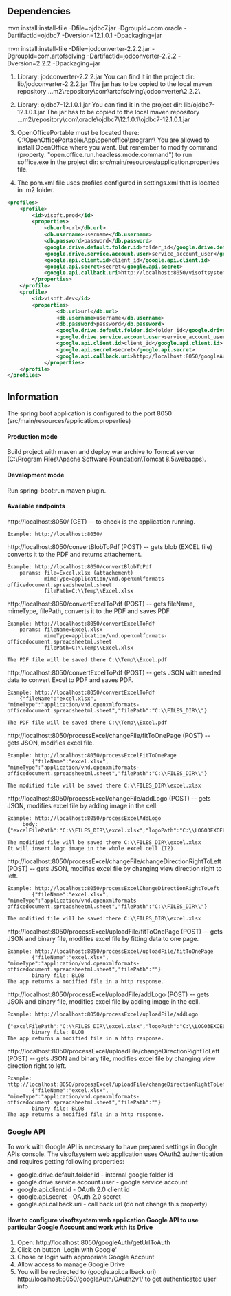 ## Dependencies

mvn install:install-file -Dfile=ojdbc7.jar  -DgroupId=com.oracle -DartifactId=ojdbc7 -Dversion=12.1.0.1 -Dpackaging=jar

mvn install:install-file -Dfile=jodconverter-2.2.2.jar  -DgroupId=com.artofsolving -DartifactId=jodconverter-2.2.2 -Dversion=2.2.2 -Dpackaging=jar

1) Library: jodconverter-2.2.2.jar
You can find it in the project dir: lib/jodconverter-2.2.2.jar
The jar has to be copied to the local maven repository ..\.m2\repository\com\artofsolving\jodconverter\2.2.2\

2) Library: ojdbc7-12.1.0.1.jar
You can find it in the project dir: lib/ojdbc7-12.1.0.1.jar
The jar has to be copied to the local maven repository ..\.m2\repository\com\oracle\ojdbc7\12.1.0.1\ojdbc7-12.1.0.1.jar

3) OpenOfficePortable must be located there: C:\\OpenOfficePortable\\App\\openoffice\\program\\
You are allowed to install OpenOffice where you want. But remember to modify command
(property: "open.office.run.headless.mode.command") to run soffice.exe
in the project dir: src/main/resources/application.properties file.

4) The pom.xml file uses profiles configured in settings.xml that is located in .m2 folder.
```xml
<profiles>
    <profile>
        <id>visoft.prod</id>
        <properties>
            <db.url>url</db.url>
            <db.username>username</db.username>
            <db.password>password</db.password>
            <google.drive.default.folder.id>folder_id</google.drive.default.folder.id>
            <google.drive.service.account.user>service_account_user</google.drive.service.account.user>
            <google.api.client.id>client_id</google.api.client.id>
            <google.api.secret>secret</google.api.secret>
            <google.api.callback.uri>http://localhost:8050/visoftsystem/googleAuth/OAuth2v1/</google.api.callback.uri>
        </properties>
    </profile>
    <profile>
        <id>visoft.dev</id>
        <properties>
                <db.url>url</db.url>
                <db.username>username</db.username>
                <db.password>password</db.password>
                <google.drive.default.folder.id>folder_id</google.drive.default.folder.id>
                <google.drive.service.account.user>service_account_user</google.drive.service.account.user>
                <google.api.client.id>client_id</google.api.client.id>
                <google.api.secret>secret</google.api.secret>
                <google.api.callback.uri>http://localhost:8050/googleAuth/OAuth2v1/</google.api.callback.uri>
            </properties>
    </profile>
</profiles>
```
 
## Information
The spring boot application is configured to the port 8050 (src/main/resources/application.properties)

#### Production mode
Build project with maven and deploy war archive to Tomcat server (C:\Program Files\Apache Software Foundation\Tomcat 8.5\webapps).

#### Development mode
Run spring-boot:run maven plugin.

#### Available endpoints
http://localhost:8050/                  (GET)  -- to check is the application running.

    Example: http://localhost:8050/

http://localhost:8050/convertBlobToPdf  (POST) -- gets blob (EXCEL file) converts it to the PDF and returns attachement.

    Example: http://localhost:8050/convertBlobToPdf
        params: file=Excel.xlsx (attachement)
                mimeType=application/vnd.openxmlformats-officedocument.spreadsheetml.sheet
                filePath=C:\\Temp\\Excel.xlsx

http://localhost:8050/convertExcelToPdf (POST) -- gets fileName, mimeType, filePath, converts it to the PDF and saves PDF.

    Example: http://localhost:8050/convertExcelToPdf
        params: fileName=Excel.xlsx
                mimeType=application/vnd.openxmlformats-officedocument.spreadsheetml.sheet
                filePath=C:\\Temp\\Excel.xlsx

    The PDF file will be saved there C:\\Temp\\Excel.pdf

http://localhost:8050/convertExcelToPdf (POST) -- gets JSON with needed data to convert Excel to PDF and saves PDF.

    Example: http://localhost:8050/convertExcelToPdf
        {"fileName":"excel.xlsx", "mimeType":"application/vnd.openxmlformats-officedocument.spreadsheetml.sheet","filePath":"C:\\FILES_DIR\\"}

    The PDF file will be saved there C:\\Temp\\Excel.pdf

http://localhost:8050/processExcel/changeFile/fitToOnePage (POST) -- gets JSON, modifies excel file.

    Example: http://localhost:8050/processExcelFitToOnePage
            {"fileName":"excel.xlsx", "mimeType":"application/vnd.openxmlformats-officedocument.spreadsheetml.sheet","filePath":"C:\\FILES_DIR\\"}

    The modified file will be saved there C:\\FILES_DIR\\excel.xlsx

http://localhost:8050/processExcel/changeFile/addLogo (POST) -- gets JSON, modifies excel file by adding image in the cell.

    Example: http://localhost:8050/processExcelAddLogo
         body: {"excelFilePath":"C:\\FILES_DIR\\excel.xlsx","logoPath":"C:\\LOGO3EXCEL\\logo.png","logoRow":"1","logoCell":"8","logoRow2":"2","logoCell2":"9"}';

    The modified file will be saved there C:\\FILES_DIR\\excel.xlsx
    It will insert logo image in the whole excel cell (I2).

http://localhost:8050/processExcel/changeFile/changeDirectionRightToLeft (POST) -- gets JSON, modifies excel file by changing view direction right to left.

    Example: http://localhost:8050/processExcelChangeDirectionRightToLeft
            {"fileName":"excel.xlsx", "mimeType":"application/vnd.openxmlformats-officedocument.spreadsheetml.sheet","filePath":"C:\\FILES_DIR\\"}

    The modified file will be saved there C:\\FILES_DIR\\excel.xlsx
    
http://localhost:8050/processExcel/uploadFile/fitToOnePage (POST) -- gets JSON and binary file, modifies excel file by fitting data to one page.

    Example: http://localhost:8050/processExcel/uploadFile/fitToOnePage
            {"fileName":"excel.xlsx", "mimeType":"application/vnd.openxmlformats-officedocument.spreadsheetml.sheet","filePath":""}
            binary file: BLOB
    The app returns a modified file in a http response.
    
http://localhost:8050/processExcel/uploadFile/addLogo (POST) -- gets JSON and binary file, modifies excel file by adding image in the cell.

    Example: http://localhost:8050/processExcel/uploadFile/addLogo
         {"excelFilePath":"C:\\FILES_DIR\\excel.xlsx","logoPath":"C:\\LOGO3EXCEL\\logo.png","logoRow":"1","logoCell":"8","logoRow2":"2","logoCell2":"9"}';
            binary file: BLOB
    The app returns a modified file in a http response.

http://localhost:8050/processExcel/uploadFile/changeDirectionRightToLeft (POST) -- gets JSON and binary file, modifies excel file by changing view direction right to left.

    Example: http://localhost:8050/processExcel/uploadFile/changeDirectionRightToLeft
            {"fileName":"excel.xlsx", "mimeType":"application/vnd.openxmlformats-officedocument.spreadsheetml.sheet","filePath":""}
            binary file: BLOB
    The app returns a modified file in a http response.

### Google API

To work with Google API is necessary to have prepared settings in Google APIs console.
The visoftsystem web application uses OAuth2 authentication and requires getting following properties:   
   - google.drive.default.folder.id - internal google folder id
   - google.drive.service.account.user - google service account
   - google.api.client.id -  OAuth 2.0 client id
   - google.api.secret - OAuth 2.0 secret
   - google.api.callback.uri - call back url (do not change this property)

#### How to configure visoftsystem web application Google API to use particular Google Account and work with its Drive

1) Open: http://localhost:8050/googleAuth/getUrlToAuth
2) Click on button 'Login with Google'
3) Chose or login with appropriate Google Account 
4) Allow access to manage Google Drive
5) You will be redirected to (google.api.callback.uri) http://localhost:8050/googleAuth/OAuth2v1/ to get authenticated user info